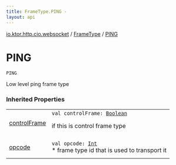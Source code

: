 ```yaml
---
title: FrameType.PING - 
layout: api
---
```


<div class='api-docs-breadcrumbs'><a href="../index.html">io.ktor.http.cio.websocket</a> / <a href="index.html">FrameType</a> / <a href="./-p-i-n-g.html">PING</a></div>

# PING

<div class="signature"><code><span class="identifier">PING</span></code></div>

Low level ping frame type

### Inherited Properties

<table class="api-docs-table">
<tbody>
<tr>
<td markdown="1">

<a href="control-frame.html">controlFrame</a>


</td>
<td markdown="1">
<div class="signature"><code><span class="keyword">val </span><span class="identifier">controlFrame</span><span class="symbol">: </span><a href="https://kotlinlang.org/api/latest/jvm/stdlib/kotlin/-boolean/index.html"><span class="identifier">Boolean</span></a></code></div>

if this is control frame type


</td>
</tr>
<tr>
<td markdown="1">

<a href="opcode.html">opcode</a>


</td>
<td markdown="1">
<div class="signature"><code><span class="keyword">val </span><span class="identifier">opcode</span><span class="symbol">: </span><a href="https://kotlinlang.org/api/latest/jvm/stdlib/kotlin/-int/index.html"><span class="identifier">Int</span></a></code></div>
* frame type id that is used to transport it

</td>
</tr>
</tbody>
</table>
